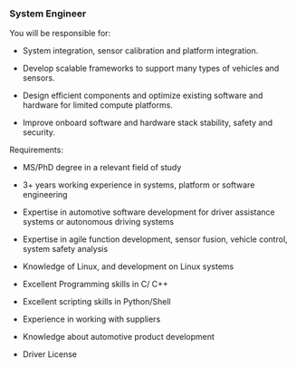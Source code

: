 ### System Engineer

You will be responsible for:

- System integration, sensor calibration and platform integration.

- Develop scalable frameworks to support many types of vehicles and sensors.

- Design efficient components and optimize existing software and hardware for limited compute platforms.

- Improve onboard software and hardware stack stability, safety and security.

Requirements:

- MS/PhD degree in a relevant field of study

- 3+ years working experience in systems, platform or software engineering

- Expertise in automotive software development for driver assistance systems or autonomous driving systems

- Expertise in agile function development, sensor fusion, vehicle control, system safety analysis

- Knowledge of Linux, and development on Linux systems

- Excellent Programming skills in C/ C++

- Excellent scripting skills in Python/Shell

- Experience in working with suppliers

- Knowledge about automotive product development

- Driver License
